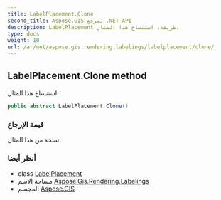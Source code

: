 ```yaml
---
title: LabelPlacement.Clone
second_title: Aspose.GIS لمرجع .NET API
description: LabelPlacement طريقة. استنساخ هذا المثال.
type: docs
weight: 10
url: /ar/net/aspose.gis.rendering.labelings/labelplacement/clone/
---
```

## LabelPlacement.Clone method

استنساخ هذا المثال.

```csharp
public abstract LabelPlacement Clone()
```

### قيمة الإرجاع

نسخة من هذا المثال.

### أنظر أيضا

* class [LabelPlacement](../)
* مساحة الاسم [Aspose.Gis.Rendering.Labelings](../../labelplacement/)
* المجسم [Aspose.GIS](../../../)


